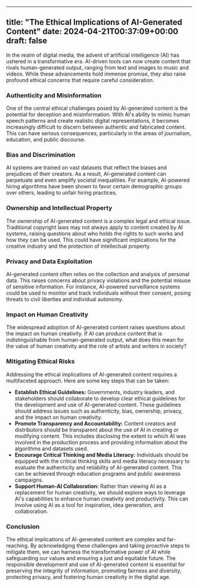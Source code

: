 
---
title: "The Ethical Implications of AI-Generated Content"
date: 2024-04-21T00:37:09+00:00
draft: false
---

In the realm of digital media, the advent of artificial intelligence (AI) has ushered in a transformative era. AI-driven tools can now create content that rivals human-generated output, ranging from text and images to music and videos. While these advancements hold immense promise, they also raise profound ethical concerns that require careful consideration.

### Authenticity and Misinformation

One of the central ethical challenges posed by AI-generated content is the potential for deception and misinformation. With AI's ability to mimic human speech patterns and create realistic digital representations, it becomes increasingly difficult to discern between authentic and fabricated content. This can have serious consequences, particularly in the areas of journalism, education, and public discourse.

### Bias and Discrimination

AI systems are trained on vast datasets that reflect the biases and prejudices of their creators. As a result, AI-generated content can perpetuate and even amplify societal inequalities. For example, AI-powered hiring algorithms have been shown to favor certain demographic groups over others, leading to unfair hiring practices.

### Ownership and Intellectual Property

The ownership of AI-generated content is a complex legal and ethical issue. Traditional copyright laws may not always apply to content created by AI systems, raising questions about who holds the rights to such works and how they can be used. This could have significant implications for the creative industry and the protection of intellectual property.

### Privacy and Data Exploitation

AI-generated content often relies on the collection and analysis of personal data. This raises concerns about privacy violations and the potential misuse of sensitive information. For instance, AI-powered surveillance systems could be used to monitor and track individuals without their consent, posing threats to civil liberties and individual autonomy.

### Impact on Human Creativity

The widespread adoption of AI-generated content raises questions about the impact on human creativity. If AI can produce content that is indistinguishable from human-generated output, what does this mean for the value of human creativity and the role of artists and writers in society?

### Mitigating Ethical Risks

Addressing the ethical implications of AI-generated content requires a multifaceted approach. Here are some key steps that can be taken:

- **Establish Ethical Guidelines:** Governments, industry leaders, and stakeholders should collaborate to develop clear ethical guidelines for the development and use of AI-generated content. These guidelines should address issues such as authenticity, bias, ownership, privacy, and the impact on human creativity.
- **Promote Transparency and Accountability:** Content creators and distributors should be transparent about the use of AI in creating or modifying content. This includes disclosing the extent to which AI was involved in the production process and providing information about the algorithms and datasets used.
- **Encourage Critical Thinking and Media Literacy:** Individuals should be equipped with the critical thinking skills and media literacy necessary to evaluate the authenticity and reliability of AI-generated content. This can be achieved through education programs and public awareness campaigns.
- **Support Human-AI Collaboration:** Rather than viewing AI as a replacement for human creativity, we should explore ways to leverage AI's capabilities to enhance human creativity and productivity. This can involve using AI as a tool for inspiration, idea generation, and collaboration.

### Conclusion

The ethical implications of AI-generated content are complex and far-reaching. By acknowledging these challenges and taking proactive steps to mitigate them, we can harness the transformative power of AI while safeguarding our values and ensuring a just and equitable future. The responsible development and use of AI-generated content is essential for preserving the integrity of information, promoting fairness and diversity, protecting privacy, and fostering human creativity in the digital age.
